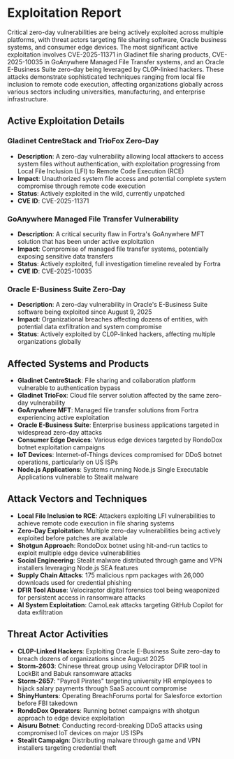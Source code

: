 # Exploitation Report

Critical zero-day vulnerabilities are being actively exploited across multiple platforms, with threat actors targeting file sharing software, Oracle business systems, and consumer edge devices. The most significant active exploitation involves CVE-2025-11371 in Gladinet file sharing products, CVE-2025-10035 in GoAnywhere Managed File Transfer systems, and an Oracle E-Business Suite zero-day being leveraged by CL0P-linked hackers. These attacks demonstrate sophisticated techniques ranging from local file inclusion to remote code execution, affecting organizations globally across various sectors including universities, manufacturing, and enterprise infrastructure.

## Active Exploitation Details

### Gladinet CentreStack and TrioFox Zero-Day
- **Description**: A zero-day vulnerability allowing local attackers to access system files without authentication, with exploitation progressing from Local File Inclusion (LFI) to Remote Code Execution (RCE)
- **Impact**: Unauthorized system file access and potential complete system compromise through remote code execution
- **Status**: Actively exploited in the wild, currently unpatched
- **CVE ID**: CVE-2025-11371

### GoAnywhere Managed File Transfer Vulnerability
- **Description**: A critical security flaw in Fortra's GoAnywhere MFT solution that has been under active exploitation
- **Impact**: Compromise of managed file transfer systems, potentially exposing sensitive data transfers
- **Status**: Actively exploited, full investigation timeline revealed by Fortra
- **CVE ID**: CVE-2025-10035

### Oracle E-Business Suite Zero-Day
- **Description**: A zero-day vulnerability in Oracle's E-Business Suite software being exploited since August 9, 2025
- **Impact**: Organizational breaches affecting dozens of entities, with potential data exfiltration and system compromise
- **Status**: Actively exploited by CL0P-linked hackers, affecting multiple organizations globally

## Affected Systems and Products

- **Gladinet CentreStack**: File sharing and collaboration platform vulnerable to authentication bypass
- **Gladinet TrioFox**: Cloud file server solution affected by the same zero-day vulnerability
- **GoAnywhere MFT**: Managed file transfer solutions from Fortra experiencing active exploitation
- **Oracle E-Business Suite**: Enterprise business applications targeted in widespread zero-day attacks
- **Consumer Edge Devices**: Various edge devices targeted by RondoDox botnet exploitation campaigns
- **IoT Devices**: Internet-of-Things devices compromised for DDoS botnet operations, particularly on US ISPs
- **Node.js Applications**: Systems running Node.js Single Executable Applications vulnerable to Stealit malware

## Attack Vectors and Techniques

- **Local File Inclusion to RCE**: Attackers exploiting LFI vulnerabilities to achieve remote code execution in file sharing systems
- **Zero-Day Exploitation**: Multiple zero-day vulnerabilities being actively exploited before patches are available
- **Shotgun Approach**: RondoDox botnet using hit-and-run tactics to exploit multiple edge device vulnerabilities
- **Social Engineering**: Stealit malware distributed through game and VPN installers leveraging Node.js SEA features
- **Supply Chain Attacks**: 175 malicious npm packages with 26,000 downloads used for credential phishing
- **DFIR Tool Abuse**: Velociraptor digital forensics tool being weaponized for persistent access in ransomware attacks
- **AI System Exploitation**: CamoLeak attacks targeting GitHub Copilot for data exfiltration

## Threat Actor Activities

- **CL0P-Linked Hackers**: Exploiting Oracle E-Business Suite zero-day to breach dozens of organizations since August 2025
- **Storm-2603**: Chinese threat group using Velociraptor DFIR tool in LockBit and Babuk ransomware attacks
- **Storm-2657**: "Payroll Pirates" targeting university HR employees to hijack salary payments through SaaS account compromise
- **ShinyHunters**: Operating BreachForums portal for Salesforce extortion before FBI takedown
- **RondoDox Operators**: Running botnet campaigns with shotgun approach to edge device exploitation
- **Aisuru Botnet**: Conducting record-breaking DDoS attacks using compromised IoT devices on major US ISPs
- **Stealit Campaign**: Distributing malware through game and VPN installers targeting credential theft